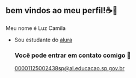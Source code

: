 ## bem vindos ao meu perfil!☕🍰

Meu nome é Luz Camila

- Sou estudante do [alura](https://alura.com.br)
  ### Você pode entrar em contato comigo 💌
  00001125002438sp@al.educacao.sp.gov.br
